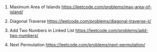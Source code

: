 1. Maximum Area of Islands
https://leetcode.com/problems/max-area-of-island/

2. Diagonal Traverse
https://leetcode.com/problems/diagonal-traverse-ii/

3. Add Two Numbers in Linked List
https://leetcode.com/problems/add-two-numbers/

4. Next Permutation
https://leetcode.com/problems/next-permutation/